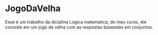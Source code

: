 # JogoDaVelha
Esse é um trabalho da diciplina Logica matematica, do meu curso, ele consiste em um jogo da velha com as respostas baseadas em conjuntos.
